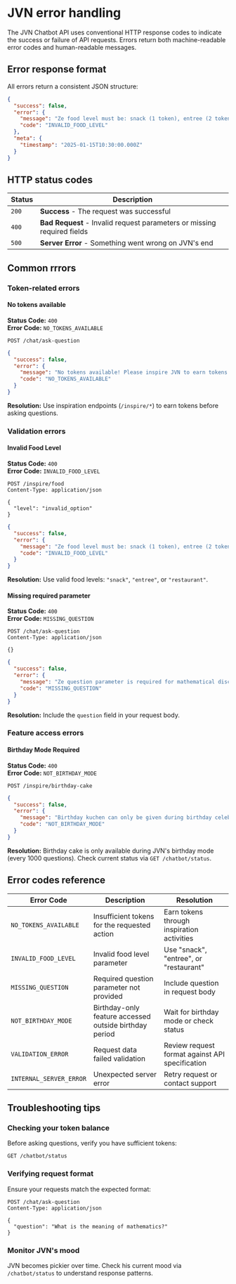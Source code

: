 # JVN error handling

The JVN Chatbot API uses conventional HTTP response codes to indicate the success or failure of API requests. Errors return both machine-readable error codes and human-readable messages.

## Error response format

All errors return a consistent JSON structure:

```json
{
  "success": false,
  "error": {
    "message": "Ze food level must be: snack (1 token), entree (2 tokens), or restaurant (5 tokens)",
    "code": "INVALID_FOOD_LEVEL"
  },
  "meta": {
    "timestamp": "2025-01-15T10:30:00.000Z"
  }
}
```

## HTTP status codes

| Status | Description |
|---------|-------------|
| `200` | **Success** - The request was successful |
| `400` | **Bad Request** - Invalid request parameters or missing required fields |
| `500` | **Server Error** - Something went wrong on JVN's end |

## Common rrrors

### Token-related errors

#### No tokens available
**Status Code:** `400`  
**Error Code:** `NO_TOKENS_AVAILABLE`

```http
POST /chat/ask-question
```

```json
{
  "success": false,
  "error": {
    "message": "No tokens available! Please inspire JVN to earn tokens first.",
    "code": "NO_TOKENS_AVAILABLE"
  }
}
```

**Resolution:** Use inspiration endpoints (`/inspire/*`) to earn tokens before asking questions.

### Validation errors

#### Invalid Food Level
**Status Code:** `400`  
**Error Code:** `INVALID_FOOD_LEVEL`

```http
POST /inspire/food
Content-Type: application/json

{
  "level": "invalid_option"
}
```

```json
{
  "success": false,
  "error": {
    "message": "Ze food level must be: snack (1 token), entree (2 tokens), or restaurant (5 tokens)",
    "code": "INVALID_FOOD_LEVEL"
  }
}
```

**Resolution:** Use valid food levels: `"snack"`, `"entree"`, or `"restaurant"`.

#### Missing required parameter
**Status Code:** `400`  
**Error Code:** `MISSING_QUESTION`

```http
POST /chat/ask-question
Content-Type: application/json

{}
```

```json
{
  "success": false,
  "error": {
    "message": "Ze question parameter is required for mathematical discourse!",
    "code": "MISSING_QUESTION"
  }
}
```

**Resolution:** Include the `question` field in your request body.

### Feature access errors

#### Birthday Mode Required
**Status Code:** `400`  
**Error Code:** `NOT_BIRTHDAY_MODE`

```http
POST /inspire/birthday-cake
```

```json
{
  "success": false,
  "error": {
    "message": "Birthday kuchen can only be given during birthday celebrations!",
    "code": "NOT_BIRTHDAY_MODE"
  }
}
```

**Resolution:** Birthday cake is only available during JVN's birthday mode (every 1000 questions). Check current status via `GET /chatbot/status`.

## Error codes reference

| Error Code | Description | Resolution |
|------------|-------------|------------|
| `NO_TOKENS_AVAILABLE` | Insufficient tokens for the requested action | Earn tokens through inspiration activities |
| `INVALID_FOOD_LEVEL` | Invalid food level parameter | Use "snack", "entree", or "restaurant" |
| `MISSING_QUESTION` | Required question parameter not provided | Include question in request body |
| `NOT_BIRTHDAY_MODE` | Birthday-only feature accessed outside birthday period | Wait for birthday mode or check status |
| `VALIDATION_ERROR` | Request data failed validation | Review request format against API specification |
| `INTERNAL_SERVER_ERROR` | Unexpected server error | Retry request or contact support |

## Troubleshooting tips

### Checking your token balance
Before asking questions, verify you have sufficient tokens:

```http
GET /chatbot/status
```

### Verifying request format
Ensure your requests match the expected format:

```http
POST /chat/ask-question
Content-Type: application/json

{
  "question": "What is the meaning of mathematics?"
}
```

### Monitor JVN's mood
JVN becomes pickier over time. Check his current mood via `/chatbot/status` to understand response patterns.

